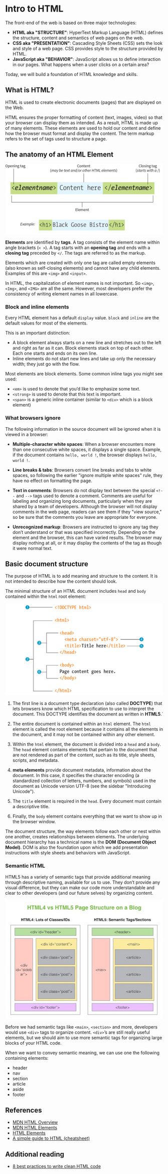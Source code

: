 # Intro to HTML

The front-end of the web is based on three major technologies:

- **HTML aka "STRUCTURE"**: HyperText Markup Language (HTML) defines the structure, content and semantics of web pages on the web.
- **CSS aka "PRESENTATION"**: Cascading Style Sheets (CSS) sets the look and style of a web page. CSS provides style to the structure provided by HTML.
- **JavaScript aka "BEHAVIOR"**: JavaScript allows us to define interaction in our pages. What happens when a user clicks on a certain area?

Today, we will build a foundation of HTML knowledge and skills.

## What is HTML?

HTML is used to create electronic documents (pages) that are displayed on the Web.

HTML ensures the proper formatting of content (text, images, video) so that your browser can display them as intended. As a result, HTML is made up of many elements. These elements are used to hold our content and define how the browser must format and display the content. The term markup refers to the set of tags used to structure a page.

## The anatomy of an HTML Element

![](../images/html_element.png)

**Elements** are identified by **tags**. A tag consists of the element name within angle brackets (`< >`). A tag starts with an **opening tag** and ends with a **closing tag** preceded by `</`. The tags are referred to as the markup.

Elements which are created with only one tag are called empty elements (also known as self-closing elements) and cannot have any child elements. Examples of this are `<img>` and `<input>`.

In HTML, the capitalization of element names is not important. So `<img>`, `<Img>`, and `<IMG>` are all the same. However, most developers prefer the consistency of writing element names in all lowercase.

### Block and inline elements

Every HTML element has a default `display` value. `block` and `inline` are the default values for most of the elements.

This is an important distinction:

- A block element always starts on a new line and stretches out to the left and right as far as it can. Block elements stack on top of each other. Each one starts and ends on its own line.
- Inline elements do not start new lines and take up only the necessary width; they just go with the flow.

Most elements are block elements. Some common inline tags you might see used:

- `<em>` is used to denote that you’d like to emphasize some text.
- `<strong>` is used to denote that this text is important.
- `<span>` is a generic inline container (similar to `<div>` which is a block element)

### What browsers ignore

The following information in the source document will be ignored when it is viewed in a browser:

- **Multiple-character white spaces**: When a browser encounters more than one consecutive white spaces, it displays a single space.
  Example, if the document contains `hello, world !`, the browser displays `hello, world !`.

- **Line breaks & tabs**:
  Browsers convert line breaks and tabs to white spaces, so following the earlier "ignore multiple white spaces" rule, they have no effect on formatting the page.

- **Text in comments**:
  Browsers do not display text between the special `<!--` and `-->` tags used to denote a comment. Comments are useful for labeling and organizing long documents, particularly when they are shared by a team of developers. Although the browser will not display comments in the web page, readers can see them if they "view source," so be sure that the comments you leave are appropriate for everyone.

- **Unrecognized markup**:
  Browsers are instructed to ignore any tag they don’t understand or that was specified incorrectly. Depending on the element and the browser, this can have varied results. The browser may display nothing at all, or it may display the contents of the tag as though it were normal text.

## Basic document structure

The purpose of HTML is to add meaning and structure to the content. It is not intended to describe how the content should look.

The minimal structure of an HTML document includes `head` and `body` contained within the `html` root element:

![](../images/html_structure.png)

1. The first line is a document type declaration (also called **DOCTYPE**) that lets browsers know which HTML specification to use to interpret the document. This DOCTYPE identifies the document as written in **HTML5**.`

2. The entire document is contained within an `html` element. The `html` element is called the root element because it contains all the elements in the document, and it may not be contained within any other element.

3. Within the `html` element, the document is divided into a `head` and a `body`. The `head` element contains elements that pertain to the document that are not rendered as part of the content, such as its title, style sheets, scripts, and metadata.

4. **meta elements** provide document metadata, information about the document. In this case, it specifies the character encoding (a standardized collection of letters, numbers, and symbols) used in the document as Unicode version UTF-8 (see the sidebar "Introducing Unicode").

5. The `title` element is required in the `head`. Every document must contain a descriptive title.

6. Finally, the `body` element contains everything that we want to show up in the browser window.

The document structure, the way elements follow each other or nest within one another, creates relationships between elements. The underlying document hierarchy has a technical name is the **DOM (Document Object Model)**. DOM is also the foundation upon which we add presentation instructions with style sheets and behaviors with JavaScript.

### Semantic HTML

HTML5 has a variety of semantic tags that provide additional meaning through descriptive naming, available for us to use. They don’t provide any visual difference, but they can make our code more understandable and clear to other developers (and our future selves) by organizing content.

![](../images/html_semantic.png)

Before we had semantic tags like `<main>`, `<section>` and more, developers would use `<div>` tags to organize content. `<div>`’s are still really useful elements, but we should aim to use more semantic tags for organizing large blocks of your HTML code.

When we want to convey semantic meaning, we can use one the following containing elements:

- header
- nav
- section
- article
- aside
- footer

## References

- [MDN HTML Overview](https://developer.mozilla.org/en-US/docs/Web/HTML)
- [MDN HTML Elements](https://developer.mozilla.org/en-US/docs/Web/HTML/Element)
- [HTML Elements](https://htmlreference.io/)
- [A simple guide to HTML (cheatsheet)](http://www.simplehtmlguide.com/cheatsheet.php)

## Additional reading

- [8 best practices to write clean HTML code](https://medium.com/@sergimarquez/8-best-practices-to-write-clean-html-code-1cd407e2a7ec)
